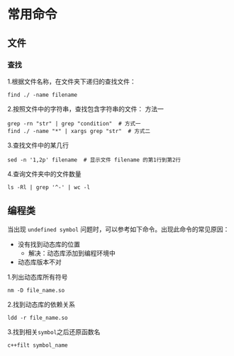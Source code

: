 # 常用命令


## 文件

### 查找

1.根据文件名称，在文件夹下递归的查找文件：
```shell
find ./ -name filename
```

2.按照文件中的字符串，查找包含字符串的文件：
方法一
```shell
grep -rn "str" | grep "condition"  # 方式一
find ./ -name "*" | xargs grep "str"  # 方式二
```

3.查找文件中的某几行
```shell
sed -n '1,2p' filename  # 显示文件 filename 的第1行到第2行
```

4.查询文件夹中的文件数量
```shell
ls -Rl | grep '^-' | wc -l
```

## 编程类

当出现 `undefined symbol` 问题时，可以参考如下命令。出现此命令的常见原因：

- 没有找到动态库的位置
  - 解决：动态库添加到编程环境中
- 动态库版本不对

1.列出动态库所有符号
```shell
nm -D file_name.so
```

2.找到动态库的依赖关系
```shell
ldd -r file_name.so
```

3.找到相关`symbol`之后还原函数名
```shell
c++filt symbol_name
```